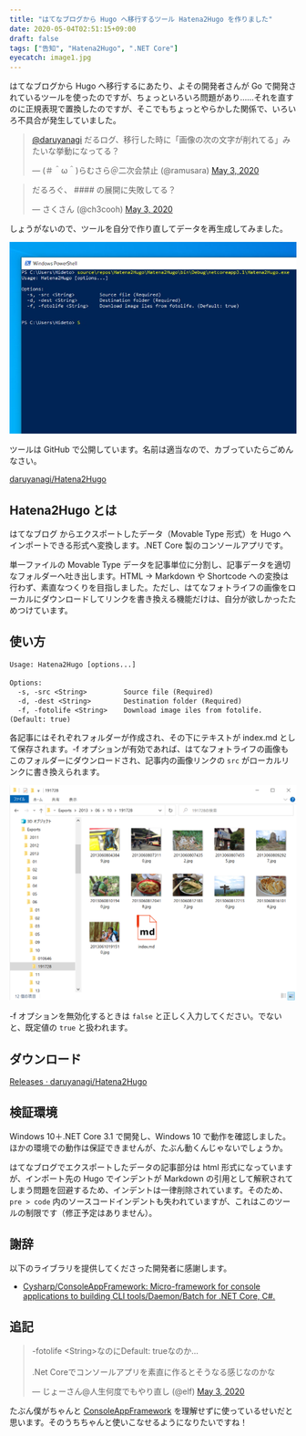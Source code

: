 ```yaml
---
title: "はてなブログから Hugo へ移行するツール Hatena2Hugo を作りました"
date: 2020-05-04T02:51:15+09:00
draft: false
tags: ["告知", "Hatena2Hugo", ".NET Core"]
eyecatch: image1.jpg
---
```

はてなブログから Hugo へ移行するにあたり、よその開発者さんが Go で開発されているツールを使ったのですが、ちょっといろいろ問題があり……それを直すのに正規表現で置換したのですが、そこでもちょっとやらかした関係で、いろいろ不具合が発生していました。

<blockquote class="twitter-tweet"><p lang="ja" dir="ltr"><a href="https://twitter.com/daruyanagi?ref_src=twsrc%5Etfw">@daruyanagi</a> だるログ、移行した時に「画像の次の文字が削れてる」みたいな挙動になってる？</p>&mdash; (＃＾ω＾)らむさら＠二次会禁止 (@ramusara) <a href="https://twitter.com/ramusara/status/1256774385517473793?ref_src=twsrc%5Etfw">May 3, 2020</a></blockquote> <script async src="https://platform.twitter.com/widgets.js" charset="utf-8"></script> 

<blockquote class="twitter-tweet"><p lang="ja" dir="ltr">だるろぐ、 #### の展開に失敗してる？</p>&mdash; さくさん (@ch3cooh) <a href="https://twitter.com/ch3cooh/status/1256800289744580608?ref_src=twsrc%5Etfw">May 3, 2020</a></blockquote> <script async src="https://platform.twitter.com/widgets.js" charset="utf-8"></script>

しょうがないので、ツールを自分で作り直してデータを再生成してみました。

![Hatena2Hugo](image1.jpg)

ツールは GitHub で公開しています。名前は適当なので、カブっていたらごめんなさい。

[daruyanagi/Hatena2Hugo](https://github.com/daruyanagi/Hatena2Hugo)

## Hatena2Hugo とは

はてなブログ からエクスポートしたデータ（Movable Type 形式）を Hugo へインポートできる形式へ変換します。.NET Core 製のコンソールアプリです。

単一ファイルの Movable Type データを記事単位に分割し、記事データを適切なフォルダーへ吐き出します。HTML → Markdown や Shortcode への変換は行わず、素直なつくりを目指しました。ただし、はてなフォトライフの画像をローカルにダウンロードしてリンクを書き換える機能だけは、自分が欲しかったためつけています。

## 使い方

```
Usage: Hatena2Hugo [options...]

Options:
  -s, -src <String>         Source file (Required)
  -d, -dest <String>        Destination folder (Required)
  -f, -fotolife <String>    Download image iles from fotolife. (Default: true)
```

各記事にはそれぞれフォルダーが作成され、その下にテキストが index.md として保存されます。-f オプションが有効であれば、はてなフォトライフの画像もこのフォルダーにダウンロードされ、記事内の画像リンクの `src` がローカルリンクに書き換えられます。

![こんな感じに配置されます](image2.png)

-f オプションを無効化するときは `false` と正しく入力してください。でないと、既定値の `true` と扱われます。

## ダウンロード

[Releases · daruyanagi/Hatena2Hugo](https://github.com/daruyanagi/Hatena2Hugo/releases)

## 検証環境

Windows 10＋.NET Core 3.1 で開発し、Windows 10 で動作を確認しました。ほかの環境での動作は保証できませんが、たぶん動くんじゃないでしょうか。

はてなブログでエクスポートしたデータの記事部分は html 形式になっていますが、インポート先の Hugo でインデントが Markdown の引用として解釈されてしまう問題を回避するため、インデントは一律削除されています。そのため、`pre > code` 内のソースコードインデントも失われていますが、これはこのツールの制限です（修正予定はありません）。

## 謝辞

以下のライブラリを提供してくださった開発者に感謝します。

- [Cysharp/ConsoleAppFramework: Micro\-framework for console applications to building CLI tools/Daemon/Batch for \.NET Core, C\#\.](https://github.com/Cysharp/ConsoleAppFramework)

## 追記

<blockquote class="twitter-tweet"><p lang="ja" dir="ltr">-fotolife &lt;String&gt;なのにDefault: trueなのか…<br><br>.Net Coreでコンソールアプリを素直に作るとそうなる感じなのかな</p>&mdash; じょーさん@人生何度でもやり直し (@elf) <a href="https://twitter.com/elf/status/1257031083922604033?ref_src=twsrc%5Etfw">May 3, 2020</a></blockquote> <script async src="https://platform.twitter.com/widgets.js" charset="utf-8"></script> 

たぶん僕がちゃんと [ConsoleAppFramework](https://github.com/Cysharp/ConsoleAppFramework)  を理解せずに使っているせいだと思います。そのうちちゃんと使いこなせるようになりたいですね！


